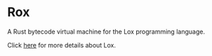 # Rox

A Rust bytecode virtual machine for the Lox programming language.

Click [here](http://craftinginterpreters.com/) for more details about Lox.
